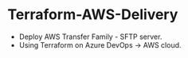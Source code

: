 # Terraform-AWS-Delivery

+ Deploy AWS Transfer Family - SFTP server.
+ Using Terraform on Azure DevOps -> AWS cloud.